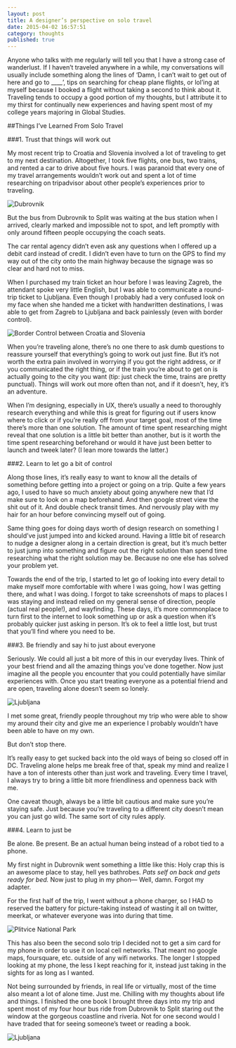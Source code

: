 ```yaml
---
layout: post
title: A designer’s perspective on solo travel
date: 2015-04-02 16:57:51
category: thoughts
published: true
---
```


Anyone who talks with me regularly will tell you that I have a strong case of wanderlust. If I haven’t traveled anywhere in a while, my conversations will usually include something along the lines of ‘Damn, I can’t wait to get out of here and go to ____’, tips on searching for cheap plane flights, or lol’ing at myself because I booked a flight without taking a second to think about it. Traveling tends to occupy a good portion of my thoughts, but I attribute it to my thirst for continually new experiences and having spent most of my college years majoring in Global Studies.

##Things I’ve Learned From Solo Travel

###1. Trust that things will work out

My most recent trip to Croatia and Slovenia involved a lot of traveling to get to my next destination. Altogether, I took five flights, one bus, two trains, and rented a car to drive about five hours. I was paranoid that every one of my travel arrangements wouldn’t work out and spent a lot of time researching on tripadvisor about other people’s experiences prior to traveling.

![Dubrovnik](https://igcdn-photos-e-a.akamaihd.net/hphotos-ak-xfa1/t51.2885-15/11055644_371692649690612_1050535963_n.jpg)

But the bus from Dubrovnik to Split was waiting at the bus station when I arrived, clearly marked and impossible not to spot, and left promptly with only around fifteen people occupying the coach seats.

The car rental agency didn’t even ask any questions when I offered up a debit card instead of credit. I didn’t even have to turn on the GPS to find my way out of the city onto the main highway because the signage was so clear and hard not to miss.

When I purchased my train ticket an hour before I was leaving Zagreb, the attendant spoke very little English, but I was able to communicate a round-trip ticket to Ljubljana. Even though I probably had a very confused look on my face when she handed me a ticket with handwritten destinations, I was able to get from Zagreb to Ljubljana and back painlessly (even with border control).

![Border Control between Croatia and Slovenia](https://igcdn-photos-c-a.akamaihd.net/hphotos-ak-xaf1/t51.2885-15/11015602_1617397625160658_187306894_n.jpg)

When you’re traveling alone, there’s no one there to ask dumb questions to reassure yourself that everything’s going to work out just fine. But it’s not worth the extra pain involved in worrying if you got the right address, or if you communicated the right thing, or if the train you’re about to get on is actually going to the city you want (tip: just check the time, trains are pretty punctual). Things will work out more often than not, and if it doesn’t, hey, it’s an adventure.

When I’m designing, especially in UX, there’s usually a need to thoroughly research everything and while this is great for figuring out if users know where to click or if you’re really off from your target goal, most of the time there’s more than one solution. The amount of time spent researching might reveal that one solution is a little bit better than another, but is it worth the time spent researching beforehand or would it have just been better to launch and tweek later? (I lean more towards the latter.)

###2. Learn to let go a bit of control

Along those lines, it’s really easy to want to know all the details of something before getting into a project or going on a trip. Quite a few years ago, I used to have so much anxiety about going anywhere new that I’d make sure to look on a map beforehand. And then google street view the shit out of it. And double check transit times. And nervously play with my hair for an hour before convincing myself out of going.

Same thing goes for doing days worth of design research on something I should’ve just jumped into and kicked around. Having a little bit of research to nudge a designer along in a certain direction is great, but it’s much better to just jump into something and figure out the right solution than spend time researching what the right solution may be. Because no one else has solved your problem yet.

Towards the end of the trip, I started to let go of looking into every detail to make myself more comfortable with where I was going, how I was getting there, and what I was doing. I forgot to take screenshots of maps to places I was staying and instead relied on my general sense of direction, people (actual real people!), and wayfinding. These days, it’s more commonplace to turn first to the internet to look something up or ask a question when it’s probably quicker just asking in person. It’s ok to feel a little lost, but trust that you’ll find where you need to be.

###3. Be friendly and say hi to just about everyone

Seriously. We could all just a bit more of this in our everyday lives. Think of your best friend and all the amazing things you’ve done together. Now just imagine all the people you encounter that you could potentially have similar experiences with. Once you start treating everyone as a potential friend and are open, traveling alone doesn’t seem so lonely.

![Ljubljana](https://igcdn-photos-h-a.akamaihd.net/hphotos-ak-xap1/t51.2885-15/1538412_938577112829495_280045765_n.jpg)

I met some great, friendly people throughout my trip who were able to show my around their city and give me an experience I probably wouldn’t have been able to have on my own. 

But don’t stop there.

It’s really easy to get sucked back into the old ways of being so closed off in DC. Traveling alone helps me break free of that, speak my mind and realize I have a ton of interests other than just work and traveling. Every time I travel, I always try to bring a little bit more friendliness and openness back with me.

One caveat though, always be a little bit cautious and make sure you’re staying safe. Just because you’re traveling to a different city doesn’t mean you can just go wild. The same sort of city rules apply.

###4. Learn to just be

Be alone. Be present. Be an actual human being instead of a robot tied to a phone.

My first night in Dubrovnik went something a little like this:
Holy crap this is an awesome place to stay, hell yes bathrobes. *Pats self on back and gets ready for bed.* Now just to plug in my phon— Well, damn. Forgot my adapter.

For the first half of the trip, I went without a phone charger, so I HAD to reserved the battery for picture-taking instead of wasting it all on twitter, meerkat, or whatever everyone was into during that time.

![Plitvice National Park](https://igcdn-photos-a-a.akamaihd.net/hphotos-ak-xpf1/t51.2885-15/10808621_486050114876248_1907485950_n.jpg)

This has also been the second solo trip I decided not to get a sim card for my phone in order to use it on local cell networks. That meant no google maps, foursquare, etc. outside of any wifi networks. The longer I stopped looking at my phone, the less I kept reaching for it, instead just taking in the sights for as long as I wanted.

Not being surrounded by friends, in real life or virtually, most of the time also meant a lot of alone time. Just me. Chilling with my thoughts about life and things. I finished the one book I brought three days into my trip and spent most of my four hour bus ride from Dubrovnik to Split staring out the window at the gorgeous coastline and riveria. Not for one second would I have traded that for seeing someone’s tweet or reading a book.

![Ljubljana](https://igcdn-photos-d-a.akamaihd.net/hphotos-ak-xaf1/t51.2885-15/11084856_867417309971923_497227918_n.jpg)